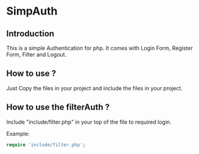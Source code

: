 # SimpAuth

## Introduction
This is a simple Authentication for php. It comes with Login Form, Register Form, Filter and Logout.

## How to use ?
Just Copy the files in your project and include the files in your project.

## How to use the filterAuth ?
Include "include/filter.php" in your top of the file to required login.

Example:
```php
require 'include/filter.php';


